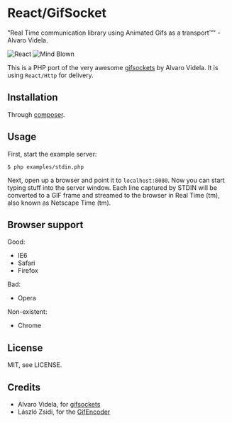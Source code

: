 # React/GifSocket

"Real Time communication library using Animated Gifs as a transport™" - Alvaro
Videla.

![React](https://raw.github.com/react-php/gifsocket/master/doc/react.png)
![Mind Blown](https://raw.github.com/react-php/gifsocket/master/doc/mybrain.gif)

This is a PHP port of the very awesome
[gifsockets](https://github.com/videlalvaro/gifsockets) by Alvaro Videla. It
is using `React/Http` for delivery.

## Installation

Through [composer](http://getcomposer.org).

## Usage

First, start the example server:

    $ php examples/stdin.php

Next, open up a browser and point it to `localhost:8080`. Now you can start
typing stuff into the server window. Each line captured by STDIN will be
converted to a GIF frame and streamed to the browser in Real Time (tm), also
known as Netscape Time (tm).

## Browser support

Good:

* IE6
* Safari
* Firefox

Bad:

* Opera

Non-existent:

* Chrome

## License

MIT, see LICENSE.

## Credits

* Alvaro Videla, for [gifsockets](https://github.com/videlalvaro/gifsockets)
* László Zsidi, for the [GifEncoder](http://www.phpclasses.org/package/3163-PHP-Generate-GIF-animations-from-a-set-of-GIF-images.html)
